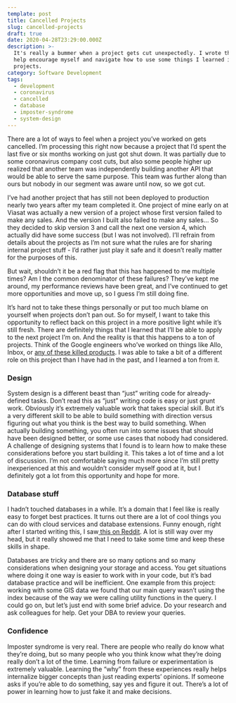 ```yaml
---
template: post
title: Cancelled Projects
slug: cancelled-projects
draft: true
date: 2020-04-28T23:29:00.000Z
description: >-
  It's really a bummer when a project gets cut unexpectedly. I wrote this to
  help encourage myself and navigate how to use some things I learned in future
  projects.
category: Software Development
tags:
  - development
  - coronavirus
  - cancelled
  - database
  - imposter-syndrome
  - system-design
---
```

There are a lot of ways to feel when a project you’ve worked on gets cancelled. I’m processing this right now because a project that I’d spent the last five or six months working on just got shut down. It was partially due to some coronavirus company cost cuts, but also some people higher up realized that another team was independently building another API that would be able to serve the same purpose. This team was further along than ours but nobody in our segment was aware until now, so we got cut.

I’ve had another project that has still not been deployed to production nearly two years after my team completed it. One project of mine early on at Viasat was actually a new version of a project whose first version failed to make any sales. And the version I built also failed to make any sales… So they decided to skip version 3 and call the next one version 4, which actually did have some success (but I was not involved). I’ll refrain from details about the projects as I’m not sure what the rules are for sharing internal project stuff - I’d rather just play it safe and it doesn’t really matter for the purposes of this.

But wait, shouldn’t it be a red flag that this has happened to me multiple times? Am I the common denominator of these failures? They’ve kept me around, my performance reviews have been great, and I’ve continued to get more opportunities and move up, so I guess I’m still doing fine.

It’s hard not to take these things personally or put too much blame on yourself when projects don’t pan out. So for myself, I want to take this opportunity to reflect back on this project in a more positive light while it’s still fresh. There are definitely things that I learned that I’ll be able to apply to the next project I’m on. And the reality is that this happens to a ton of projects. Think of the Google engineers who’ve worked on things like Allo, Inbox, or [any of these killed products](https://killedbygoogle.com/). I was able to take a bit of a different role on this project than I have had in the past, and I learned a ton from it.

### Design

System design is a different beast than “just” writing code for already-defined tasks. Don’t read this as “just” writing code is easy or just grunt work. Obviously it’s extremely valuable work that takes special skill. But it’s a very different skill to be able to build something with direction versus figuring out what you think is the best way to build something. When actually building something, you often run into some issues that should have been designed better, or some use cases that nobody had considered. A challenge of designing systems that I found is to learn how to make these considerations before you start building it. This takes a lot of time and a lot of discussion. I’m not comfortable saying much more since I’m still pretty inexperienced at this and wouldn’t consider myself good at it, but I definitely got a lot from this opportunity and hope for more.

### Database stuff

I hadn’t touched databases in a while. It’s a domain that I feel like is really easy to forget best practices. It turns out there are a lot of cool things you can do with cloud services and database extensions. Funny enough, right after I started writing this, I saw[ this on Reddit](https://www.reddit.com/r/programming/comments/g72ysr/things_i_wished_more_developers_knew_about/). A lot is still way over my head, but it really showed me that I need to take some time and keep these skills in shape.

Databases are tricky and there are so many options and so many considerations when designing your storage and access. You get situations where doing it one way is easier to work with in your code, but it’s bad database practice and will be inefficient. One example from this project: working with some GIS data we found that our main query wasn’t using the index because of the way we were calling utility functions in the query. I could go on, but let’s just end with some brief advice. Do your research and ask colleagues for help. Get your DBA to review your queries.

### Confidence

Imposter syndrome is very real. There are people who really do know what they’re doing, but so many people who you think know what they’re doing really don’t a lot of the time. Learning from failure or experimentation is extremely valuable. Learning the “why” from these experiences really helps internalize bigger concepts than just reading experts’ opinions. If someone asks if you’re able to do something, say yes and figure it out. There’s a lot of power in learning how to just fake it and make decisions.